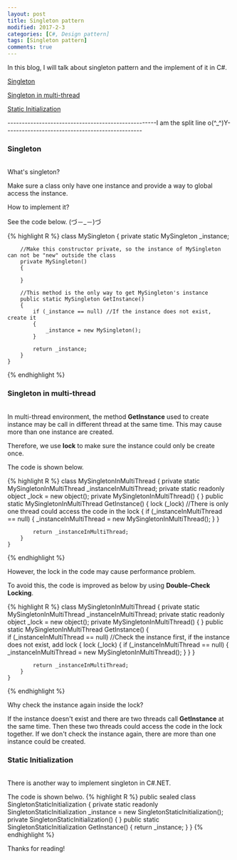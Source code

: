 ```yaml
---
layout: post
title: Singleton pattern
modified: 2017-2-3
categories: [C#, Design pattern]
tags: [Singleton pattern]
comments: true
---
```

In this blog, I will talk about singleton pattern and the implement of it in C#.

<!-- more -->

<a href="#singleton">Singleton </a>

<a href="#singletonInMultiThread">Singleton in multi-thread </a>

<a href="#staticInitialization">Static Initialization </a>


----------------------------------------------------I am the split line o(^_^)Y------------------------------------------------


### <a name="singleton">Singleton</a>
<br>
What's singleton?

Make sure a class only have one instance and provide a way to global access the instance.

How to implement it?

See the code below. (づ－_－)づ

{% highlight R %}
class MySingleton
    {
        private static MySingleton _instance;

        //Make this constructor private, so the instance of MySingleton can not be "new" outside the class
        private MySingleton()
        {

        }
        
        //This method is the only way to get MySingleton's instance
        public static MySingleton GetInstance()
        {
            if (_instance == null) //If the instance does not exist, create it
            {
                _instance = new MySingleton();
            }

            return _instance;
        }
    }
{% endhighlight %}




### <a name="singletonInMultiThread">Singleton in multi-thread</a>
<br>
In multi-thread environment, the method <strong>GetInstance</strong> used to create instance may be call in different thread at the same time. This may cause more than one instance are created. 

Therefore, we use <strong>lock</strong> to make sure the instance could only be create once.

The code is shown below.

{% highlight R %}
class MySingletonInMultiThread
    {
        private static MySingletonInMultiThread _instanceInMultiThread;
        private static readonly object _lock = new object();
        private MySingletonInMultiThread()
        {
        }
        public static MySingletonInMultiThread GetInstance()
        {
            lock (_lock) //There is only one thread could access the code in the lock
            {
                if (_instanceInMultiThread == null)
                {
                    _instanceInMultiThread = new MySingletonInMultiThread();
                }
            }           

            return _instanceInMultiThread;
        }
    }
{% endhighlight %}

However, the lock in the code may cause performance problem.

To avoid this, the code is improved as below by using <strong>Double-Check Locking</strong>.

{% highlight R %}
class MySingletonInMultiThread
    {
        private static MySingletonInMultiThread _instanceInMultiThread;
        private static readonly object _lock = new object();
        private MySingletonInMultiThread()
        {
        }
        public static MySingletonInMultiThread GetInstance()
        {           
            if (_instanceInMultiThread == null) //Check the instance first, if the instance does not exist, add lock
            {
                lock (_lock)
                {
                    if (_instanceInMultiThread == null) 
                    {
                        _instanceInMultiThread = new MySingletonInMultiThread();
                    }
                }
            }

            return _instanceInMultiThread;
        }
    }
{% endhighlight %}

Why check the instance again inside the lock?

If the instance doesn't exist and there are two threads call <strong>GetInstance</strong> at the same time. Then these two threads could access the code in the lock together. If we don't check the instance again, there are more than one instance could be created.


### <a name="staticInitialization">Static Initialization</a>
<br>
There is another way to implement singleton in C#.NET.

The code is shown belwo.
{% highlight R %}
public sealed class SingletonStaticInitialization
    {
        private static readonly SingletonStaticInitialization _instance = new SingletonStaticInitialization();
        private SingletonStaticInitialization() { }
        public static SingletonStaticInitialization GetInstance()
        {
            return _instance;
        }
    }
{% endhighlight %}




Thanks for reading!